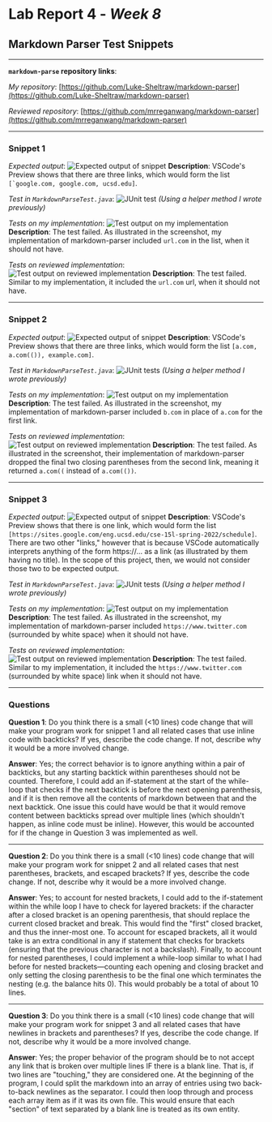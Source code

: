 # Lab Report 4 - _Week 8_
## Markdown Parser Test Snippets

***

**`markdown-parse` repository links**:

*My repository*: [https://github.com/Luke-Sheltraw/markdown-parser](https://github.com/Luke-Sheltraw/markdown-parser)

*Reviewed repository*: [https://github.com/mrreganwang/markdown-parser](https://github.com/mrreganwang/markdown-parser)

***

### **Snippet 1**

*Expected output*:
![Expected output of snippet](images/snippet1expectedoutput.png)
**Description**: VSCode's Preview shows that there are three links, which would form the list ``[`google.com, google.com, ucsd.edu]``.

*Test in `MarkdownParseTest.java`*:
![JUnit test](images/snippet1test.png)
*(Using a helper method I wrote previously)*

*Tests on my implementation*:
![Test output on my implementation](images/snippet1mytest.png)
**Description**: The test failed. As illustrated in the screenshot, my implementation of markdown-parser included `url.com` in the list, when it should not have. 

*Tests on reviewed implementation*:
![Test output on reviewed implementation](images/snippet1theirtest.png)
**Description**: The test failed. Similar to my implementation, it included the `url.com` url, when it should not have. 

***

### **Snippet 2**

*Expected output*:
![Expected output of snippet](images/snippet2expectedoutput.png)
**Description**: VSCode's Preview shows that there are three links, which would form the list ``[a.com, a.com(()), example.com]``.

*Test in `MarkdownParseTest.java`*:
![JUnit tests](images/snippet2test.png)
*(Using a helper method I wrote previously)*

*Tests on my implementation*:
![Test output on my implementation](images/snippet2mytest.png)
**Description**: The test failed. As illustrated in the screenshot, my implementation of markdown-parser included `b.com` in place of `a.com` for the first link.

*Tests on reviewed implementation*:
![Test output on reviewed implementation](images/snippet2theirtest.png)
**Description**: The test failed. As illustrated in the screenshot, their implementation of markdown-parser dropped the final two closing parentheses from the second link, meaning it returned `a.com((` instead of `a.com(())`.

***

### **Snippet 3**

*Expected output*:
![Expected output of snippet](images/snippet3expectedoutput.png)
**Description**: VSCode's Preview shows that there is one link, which would form the list ``[https://sites.google.com/eng.ucsd.edu/cse-15l-spring-2022/schedule]``. There are two other "links," however that is because VSCode automatically interprets anything of the form https://... as a link (as illustrated by them having no title). In the scope of this project, then, we would not consider those two to be expected output. 

*Test in `MarkdownParseTest.java`*:
![JUnit tests](images/snippet3test.png)
*(Using a helper method I wrote previously)*

*Tests on my implementation*:
![Test output on my implementation](images/snippet3mytest.png)
**Description**: The test failed. As illustrated in the screenshot, my implementation of markdown-parser included `https://www.twitter.com` (surrounded by white space) when it should not have.

*Tests on reviewed implementation*:
![Test output on reviewed implementation](images/snippet3theirtest.png)
**Description**: The test failed. Similar to my implementation, it included the `https://www.twitter.com` (surrounded by white space) link when it should not have. 

***

### **Questions**

**Question 1**: Do you think there is a small (<10 lines) code change that will make your program work for snippet 1 and all related cases that use inline code with backticks? If yes, describe the code change. If not, describe why it would be a more involved change.

**Answer**: Yes; the correct behavior is to ignore anything within a pair of backticks, but any starting backtick within parentheses should not be counted. Therefore, I could add an if-statement at the start of the while-loop that checks if the next backtick is before the next opening parenthesis, and if it is then remove all the contents of markdown between that and the next backtick. One issue this could have would be that it would remove content between backticks spread over multiple lines (which shouldn't happen, as inline code must be inline). However, this would be accounted for if the change in Question 3 was implemented as well.

*** 

**Question 2**: Do you think there is a small (<10 lines) code change that will make your program work for snippet 2 and all related cases that nest parentheses, brackets, and escaped brackets? If yes, describe the code change. If not, describe why it would be a more involved change.

**Answer**: Yes; to account for nested brackets, I could add to the if-statement within the while loop I have to check for layered brackets: if the character after a closed bracket is an opening parenthesis, that should replace the current closed bracket and break. This would find the "first" closed bracket, and thus the inner-most one. To account for escaped brackets, all it would take is an extra conditional in any if statement that checks for brackets (ensuring that the previous character is not a backslash). Finally, to account for nested parentheses, I could implement a while-loop similar to what I had before for nested brackets—counting each opening and closing bracket and only setting the closing parenthesis to be the final one which terminates the nesting (e.g. the balance hits 0). This would probably be a total of about 10 lines.

***

**Question 3**: Do you think there is a small (<10 lines) code change that will make your program work for snippet 3 and all related cases that have newlines in brackets and parentheses? If yes, describe the code change. If not, describe why it would be a more involved change.

**Answer**: Yes; the proper behavior of the program should be to not accept any link that is broken over multiple lines IF there is a blank line. That is, if two lines are "touching," they are considered one. At the beginning of the program, I could split the markdown into an array of entries using two back-to-back newlines as the separator. I could then loop through and process each array item as if it was its own file. This would ensure that each "section" of text separated by a blank line is treated as its own entity.